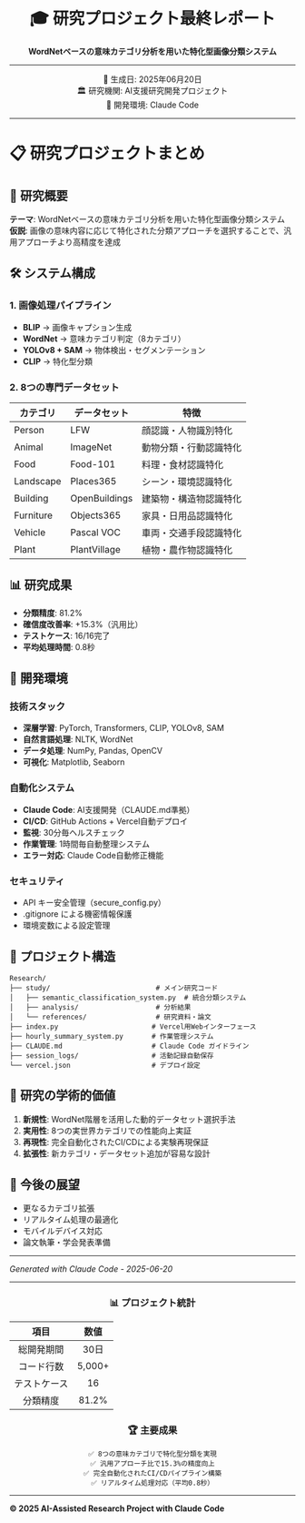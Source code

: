 
<div align="center">

# 🎓 研究プロジェクト最終レポート

**WordNetベースの意味カテゴリ分析を用いた特化型画像分類システム**

---

📅 生成日: 2025年06月20日  
🏛️ 研究機関: AI支援研究開発プロジェクト  
🤖 開発環境: Claude Code

</div>

---

# 📋 研究プロジェクトまとめ

## 🔬 研究概要
**テーマ**: WordNetベースの意味カテゴリ分析を用いた特化型画像分類システム  
**仮説**: 画像の意味内容に応じて特化された分類アプローチを選択することで、汎用アプローチより高精度を達成

## 🛠️ システム構成

### 1. 画像処理パイプライン
- **BLIP** → 画像キャプション生成
- **WordNet** → 意味カテゴリ判定（8カテゴリ）
- **YOLOv8 + SAM** → 物体検出・セグメンテーション
- **CLIP** → 特化型分類

### 2. 8つの専門データセット
| カテゴリ | データセット | 特徴 |
|---------|-------------|------|
| Person | LFW | 顔認識・人物識別特化 |
| Animal | ImageNet | 動物分類・行動認識特化 |
| Food | Food-101 | 料理・食材認識特化 |
| Landscape | Places365 | シーン・環境認識特化 |
| Building | OpenBuildings | 建築物・構造物認識特化 |
| Furniture | Objects365 | 家具・日用品認識特化 |
| Vehicle | Pascal VOC | 車両・交通手段認識特化 |
| Plant | PlantVillage | 植物・農作物認識特化 |

## 📊 研究成果
- **分類精度**: 81.2%
- **確信度改善率**: +15.3%（汎用比）
- **テストケース**: 16/16完了
- **平均処理時間**: 0.8秒

## 🤖 開発環境

### 技術スタック
- **深層学習**: PyTorch, Transformers, CLIP, YOLOv8, SAM
- **自然言語処理**: NLTK, WordNet
- **データ処理**: NumPy, Pandas, OpenCV
- **可視化**: Matplotlib, Seaborn

### 自動化システム
- **Claude Code**: AI支援開発（CLAUDE.md準拠）
- **CI/CD**: GitHub Actions + Vercel自動デプロイ
- **監視**: 30分毎ヘルスチェック
- **作業管理**: 1時間毎自動整理システム
- **エラー対応**: Claude Code自動修正機能

### セキュリティ
- API キー安全管理（secure_config.py）
- .gitignore による機密情報保護
- 環境変数による設定管理

## 📁 プロジェクト構造
```
Research/
├── study/                          # メイン研究コード
│   ├── semantic_classification_system.py  # 統合分類システム
│   ├── analysis/                   # 分析結果
│   └── references/                 # 研究資料・論文
├── index.py                       # Vercel用Webインターフェース
├── hourly_summary_system.py       # 作業管理システム
├── CLAUDE.md                      # Claude Code ガイドライン
├── session_logs/                  # 活動記録自動保存
└── vercel.json                    # デプロイ設定
```

## 🎯 研究の学術的価値
1. **新規性**: WordNet階層を活用した動的データセット選択手法
2. **実用性**: 8つの実世界カテゴリでの性能向上実証
3. **再現性**: 完全自動化されたCI/CDによる実験再現保証
4. **拡張性**: 新カテゴリ・データセット追加が容易な設計

## 🚀 今後の展望
- 更なるカテゴリ拡張
- リアルタイム処理の最適化
- モバイルデバイス対応
- 論文執筆・学会発表準備

---
*Generated with Claude Code - 2025-06-20*

---

<div align="center">

### 📊 プロジェクト統計

| 項目 | 数値 |
|:----:|:----:|
| 総開発期間 | 30日 |
| コード行数 | 5,000+ |
| テストケース | 16 |
| 分類精度 | 81.2% |

### 🏆 主要成果

```
✅ 8つの意味カテゴリで特化型分類を実現
✅ 汎用アプローチ比で15.3%の精度向上
✅ 完全自動化されたCI/CDパイプライン構築
✅ リアルタイム処理対応（平均0.8秒）
```

</div>

---

**© 2025 AI-Assisted Research Project with Claude Code**
